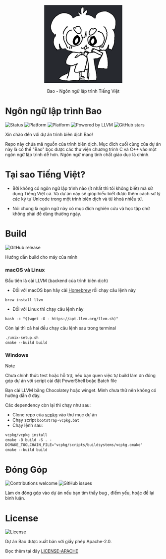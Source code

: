 <div align="center">
  <picture>
    <img src="./static/images/Bao.png" width="50%">
  </picture>

  Bao - Ngôn ngữ lập trình Tiếng Việt
</div>

# Ngôn ngữ lập trình Bao
![Status](https://img.shields.io/badge/status-WIP-orange) ![Platform](https://img.shields.io/badge/platform-linux%20%7C%20macOS-blue) ![Platform](https://img.shields.io/badge/platform-windows-red) ![Powered by LLVM](https://img.shields.io/badge/powered%20by-LLVM-darkgreen) ![GitHub stars](https://img.shields.io/github/stars/bao-langu/bao?style=social)

Xin chào đến với dự án trình biên dịch Bao!

Repo này chứa mã nguồn của trình biên dịch. Mục đích cuối cùng của dự án này là có thể "Bao" bọc được các thư viện chương trình C và C++ vào một ngôn ngữ lập trình dễ hơn. Ngôn ngữ mang tính chất giáo dục là chính.

# Tại sao Tiếng Việt?
- Bởi không có ngôn ngữ lập trình nào (ít nhất thì tôi không biết) mà sử dụng Tiếng Việt cả. Và dự án này sẽ giúp hiểu biết được thêm cách sử lý các ký tự Unicode trong một trình biên dịch và từ khoá nhiều từ.

- Nói chung là ngôn ngữ này có mục đích nghiên cứu và học tập chứ không phải để dùng thường ngày.

# Build
![GitHub release](https://img.shields.io/github/v/release/bao-langu/bao)

Hướng dẫn build cho máy của mình
### macOS và Linux
Đầu tiên là cài LLVM (backend của trình biên dịch)
- Đối với macOS bạn hãy cài [Homebrew](https://brew.sh)
rồi chạy câu lệnh này
```console
brew install llvm
```
- Đối với Linux thì chạy câu lệnh này
```console
bash -c "$(wget -O - https://apt.llvm.org/llvm.sh)"
```
Còn lại thì cả hai đều chạy câu lệnh sau trong terminal
```console
./unix-setup.sh
cmake --build build
```
### Windows
> [!NOTE] 
> Chưa chính thức test hoặc hỗ trợ, nếu bạn quen việc tự build làm ơn đóng góp dự án với script cài đặt PowerShell boặc Batch file

Bạn cài LLVM bằng Chocolatey hoặc winget. Mình chưa thử nên không có hướng dẫn ở đây.

Các dependency còn lại thì chạy như sau:
- Clone repo của [vcpkg](https://github.com/microsoft/vcpkg.git) vào thư mục dự án
- Chạy script `bootstrap-vcpkg.bat`
- Chạy lệnh sau:
```console
vcpkg/vcpkg install
cmake -B build -S . -DCMAKE_TOOLCHAIN_FILE="vcpkg/scripts/buildsystems/vcpkg.cmake"
cmake --build build
```

# Đóng Góp
![Contributions welcome](https://img.shields.io/badge/contributions-welcome-brightgreen) ![GitHub issues](https://img.shields.io/github/issues/bao-langu/bao)

Làm ơn đóng góp vào dự án nếu bạn tìm thấy bug , điểm yếu, hoặc để lại bình luận.

# License
![License](https://img.shields.io/github/license/bao-langu/bao)

Dự án Bao được xuất bản với giấy phép Apache-2.0.

Đọc thêm tại đây [LICENSE-APACHE](LICENSE)